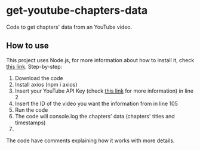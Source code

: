 # get-youtube-chapters-data

Code to get chapters' data from an YouTube video.

## How to use

This project uses Node.js, for more information about how to install it, check [this link](https://nodejs.org/pt-br/download/).
Step-by-step:

1. Download the code
2. Install axios (npm i axios)
3. Insert your YouTube API Key (check [this link](https://developers.google.com/youtube/v3/getting-started) for more information) in line 2
4. Insert the ID of the video you want the information from in line 105
5. Run the code
6. The code will console.log the chapters' data (chapters' titles and timestamps)
7. 
The code have comments explaining how it works with more details.
